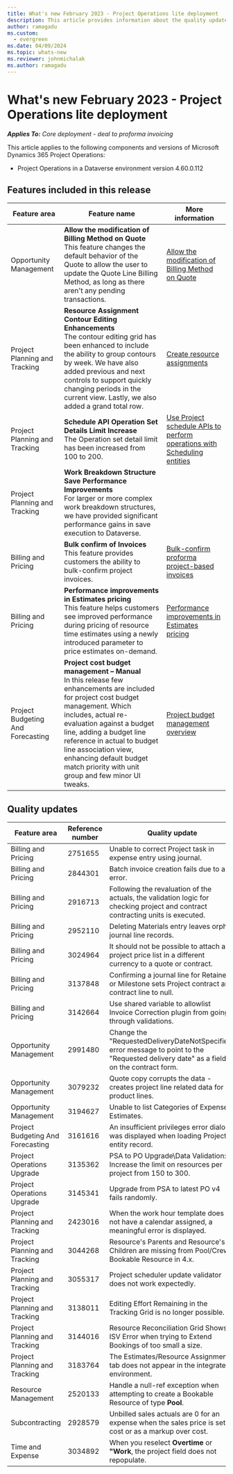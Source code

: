 ```yaml
---
title: What's new February 2023 - Project Operations lite deployment
description: This article provides information about the quality updates that are available in the February 2023 release of Microsoft Dynamics 365 Project Operations lite deployment.
author: ramagadu
ms.custom:
  - evergreen
ms.date: 04/09/2024
ms.topic: whats-new
ms.reviewer: johnmichalak 
ms.author: ramagadu
---
```


# What's new February 2023 - Project Operations lite deployment

_**Applies To:** Core deployment - deal to proforma invoicing_

This article applies to the following components and versions of Microsoft Dynamics 365 Project Operations:

- Project Operations in a Dataverse environment version 4.60.0.112

## Features included in this release

| Feature area | Feature name | More information |
| --- | --- | --- |
| Opportunity Management | **Allow the modification of Billing Method on Quote**<br>This feature changes the default behavior of the Quote to allow the user to update the Quote Line Billing Method, as long as there aren't any pending transactions.| [Allow the modification of Billing Method on Quote](/dynamics365/project-operations/pro/sales/quotes-key-concepts-sales#billing-method) |
| Project Planning and Tracking | **Resource Assignment Contour Editing Enhancements**<br>The contour editing grid has been enhanced to include the ability to group contours by week. We have also added previous and next controls to support quickly changing periods in the current view. Lastly, we also added a grand total row.| [Create resource assignments](/dynamics365/project-operations/project-management/create-assignments) |
| Project Planning and Tracking | **Schedule API Operation Set Details Limit Increase**<br>The Operation set detail limit has been increased from 100 to 200. | [Use Project schedule APIs to perform operations with Scheduling entities](/dynamics365/project-operations/project-management/schedule-api-preview) |
| Project Planning and Tracking | **Work Breakdown Structure Save Performance Improvements**<br> For larger or more complex work breakdown structures, we have provided significant performance gains in save execution to Dataverse.||
| Billing and Pricing | **Bulk confirm of Invoices**<br> This feature provides customers the ability to bulk-confirm project invoices.|[Bulk-confirm proforma project-based invoices](/dynamics365/project-operations/proforma-invoicing/bulk-confirm-project-invoices) |
| Billing and Pricing | **Performance improvements in Estimates pricing**<br> This feature helps customers see improved performance during pricing of resource time estimates using a newly introduced parameter to price estimates on-demand. |[Performance improvements in Estimates pricing](/dynamics365/project-operations/project-management/resource-estimates#performance-improvements-in-estimates-pricing) |
| Project Budgeting And Forecasting | **Project cost budget management – Manual**<br> In this release few enhancements are included for project cost budget management. Which includes, actual re-evaluation against a budget line, adding a budget line reference in actual to budget line association view, enhancing default budget match priority with unit group and few minor UI tweaks. |[Project budget management overview](/dynamics365/project-operations/pro/budget/projectbudgetmanagement) |


## Quality updates
| Feature area | Reference number | Quality update |
| --- | --- | --- |
|Billing and Pricing|2751655|Unable to correct Project task in expense entry using journal.|
|Billing and Pricing|2844301|Batch invoice creation fails due to an error.|
|Billing and Pricing|2916713|Following the revaluation of the actuals, the validation logic for checking project and contract contracting units is executed.|
|Billing and Pricing|2952110|Deleting Materials entry leaves orphan journal line records.|
|Billing and Pricing|3024964|It should not be possible to attach a project price list in a different currency to a quote or contract.|
|Billing and Pricing|3137848|Confirming a journal line for Retainer or Milestone sets Project contract and contract line to null.|
|Billing and Pricing|3142664|Use shared variable to allowlist Invoice Correction plugin from going through validations.|
|Opportunity Management|2991480|Change the "RequestedDeliveryDateNotSpecified" error message to point to the "Requested delivery date" as a field on the contract form.|
|Opportunity Management|3079232|Quote copy corrupts the data - creates project line related data for product lines.|
|Opportunity Management|3194627|Unable to list Categories of Expense Estimates.|
|Project Budgeting And Forecasting|3161616|An insufficient privileges error dialog was displayed when loading Project entity record.|
|Project Operations Upgrade|3135362|PSA to PO Upgrade\Data Validation: Increase the limit on resources per project from 150 to 300.|
|Project Operations Upgrade|3145341|Upgrade from PSA to latest PO v4 fails randomly.|
|Project Planning and Tracking|2423016|When the work hour template does not have a calendar assigned, a meaningful error is displayed.|
|Project Planning and Tracking|3044268|Resource's Parents and Resource's Children are missing from Pool/Crew Bookable Resource in 4.x.|
|Project Planning and Tracking|3055317|Project scheduler update validator does not work expectedly.|
|Project Planning and Tracking|3138011|Editing Effort Remaining in the Tracking Grid is no longer possible.|
|Project Planning and Tracking|3144016|Resource Reconciliation Grid Shows ISV Error when trying to Extend Bookings of too small a size.|
|Project Planning and Tracking|3183764|The Estimates/Resource Assignments tab does not appear in the integrated environment.|
|Resource Management|2520133|Handle a null-ref exception when attempting to create a Bookable Resource of type **Pool**.|
|Subcontracting|2928579|Unbilled sales actuals are 0 for an expense when the sales price is set at cost or as a markup over cost.|
|Time and Expense|3034892|When you reselect **Overtime** or **"Work**, the project field does not repopulate.|
